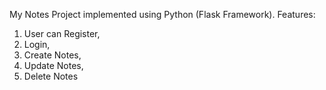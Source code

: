 My Notes Project implemented using Python (Flask Framework).
Features:
1. User can Register,
2. Login,
3. Create Notes, 
4. Update Notes,
5. Delete Notes
